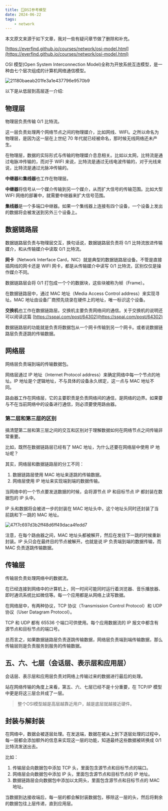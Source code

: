 ```yaml
---
title: 🪟OSI参考模型
date: 2024-06-22
tags: 
    - network
---
```


本文原文来源于如下文章，我对一些有疑问章节做了删除和补充。

 [https://everfind.github.io/courses/network/osi-model.html](https://everfind.github.io/courses/network/osi-model.html)

 OSI 模型(Open System Interconnection Model)全称为开放系统互连模型，是一种由七个层次组成的计算机网络通信模型。

![21180baeab201fe3a1e437796e9570b9](https://www.zyimm.com/images/media/20240906/21180baeab201fe3a1e437796e9570b9.png)

 以下是从低层到高层逐一介绍:

 <!--more-->

## 物理层

物理层负责传输 0/1 比特流。

这一层负责处理两个网络节点之间的物理媒介，比如网线、WIFI。之所以命名为物理层，是因为这一层在上世纪 70 年代就已经被命名，那时候无线网络还未产生。

在物理层，数据的实际形式与传输的物理媒介息息相关。比如以太网，比特流是通过电脉冲传输的，而对于 WIFI 来说，比特流是通过无线电波传输的，对于光线来说，比特流是通过光脉冲传输的。

**中继器**和**集线器**也工作在物理层。

**中继器**将信号从一个媒介传输到另一个媒介，从而扩大信号的传输范围。比如大型 WIFI 网络的部署中，就需要中继器来扩大信号范围。

**集线器**是一个多端口中继器。如果一个集线器上连接有四个设备，一个设备上发出的数据将会被发送到另外三个设备上。

## 数据链路层

数据链路层负责与物理层交互，换句话说，数据链路层负责将 0/1 比特流放进传输媒介，和从传输媒介中读取 0/1 比特流。

**网卡**（Network Interface Card，NIC）就是典型的数据链路层设备。不管是直接插网线的网卡还是 WIFI 网卡，都是从传输媒介中读写 0/1 比特流，区别仅仅是操作媒介不同。

数据链路层会将 0/1 打包成一个个的数据块，这些块被称为帧（Frame）。

在数据链路层中，通过 MAC 地址（Media Access Control address）来实现寻址。MAC 地址由设备厂商预先烧录在硬件上的地址，唯一标识这个设备。

**交换机**也工作在数据链路层。交换机主要负责网络间的通信。关于交换机的说明还可以阅读这篇 [https://sspai.com/post/64302](https://sspai.com/post/64302)

数据链路层的功能就是负责将数据包从一个网卡传输到另一个网卡。或者说数据链路层负责逐跳的传输数据。

## 网络层

网络层负责端到端的传输数据包。

网络层通过 IP 地址（Internet Protocol address）来确定网络中每一个节点的地址。IP 地址是个逻辑地址，不与具体的设备永久绑定，这一点与 MAC 地址不同。

路由器工作在网络层，它的主要职责是负责网络间的通信，是网络的边界。如果要与不在当前网络中的设备进行通信，则必须要使用路由器。

### 第二层和第三层的区别

搞清楚第二层和第三层之间的交互和区别对于理解数据如何在网络节点之间传输非常重要。

比如，既然在数据链路层已经有了 MAC 地址，为什么还要在网络层中使用 IP 地址呢？

其实，网络层和数据链路层的分工不同：

1. 数据链路层使用 MAC 地址来逐跳的传输数据。
2. 网络层使用 IP 地址来实现端到端的数据传输。

当网络中的一个节点要发送数据的时候，会将源节点 IP 和目标节点 IP 都封装在数据包的 IP 头中。

IP 头和数据将会被进一步的封装在 MAC 地址头中，这个地址头同时还封装了当前跳和下一跳的 MAC 地址。

![47f7c697d3b2ff48d6ff49daca4fedd7](https://www.zyimm.com/images/media/20240906/47f7c697d3b2ff48d6ff49daca4fedd7.gif)

注意，在每个路由器之间，MAC 地址头都被解开，然后在发往下一跳的时候重新封装。IP 头只会在最终目的节点被解开。也就是说 IP 负责端到端的数据传输，而 MAC 负责逐跳传输数据。

## 传输层

传输层负责处理网络中的数据流。

在已经连接到网络中的计算机上，同一时间可能同时运行着浏览器、音乐播放器、即时通讯系统比如微信等。每一个应用都是从网络上读写数据。

在网络层中，有两种协议，TCP 协议（Transmission Control Protocol）和 UDP 协议（User Datagram Protocol）。

TCP 和 UDP 都有 65536 个端口可供使用。每个应用数据流的 IP 报文中都含有源节点和目标节点的端口号。

总而言之，如果数据链路层负责逐跳传输数据，网络层负责端到端传输数据，那么传输层则是负责服务到服务的传输数据。

## 五、六、七层（会话层、表示层和应用层）

会话层、表示层和应用层负责对网络上传输过来的数据进行最后的处理。

站在网络传输的角度上来看，第五、六、七层已经不是十分重要，在 TCP/IP 模型
中更是将这三层合并成了一层。

> 整个OSI模型越是高层越靠近用户，越是底层就越接近硬件。

## 封装与解封装

在网络中，数据会被逐层处理。在发送端，数据在被从上到下逐层处理的过程中，每一层都会添加额外的信息来实现这一层的功能，知道最终这些数据被转换成 0/1 比特流发送出去。

比如：

1. 传输层会向数据包中添加 TCP 头，里面包含源节点和目标节点的端口。
2. 网络层会向数据包中添加 IP 头，里面包含源节点和目标节点的 IP 地址。
3. 数据链路层会向数据包中添加以太网头，里面包含源节点和目标节点的 MAC 地址。

当数据到达接收端后，每一层的都会解封装数据包，移除这一层的头，然后将剩余的数据包往上层传递，直到应用层。
